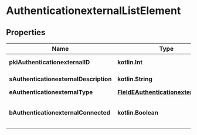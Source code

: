 
# AuthenticationexternalListElement

## Properties
| Name | Type | Description | Notes |
| ------------ | ------------- | ------------- | ------------- |
| **pkiAuthenticationexternalID** | **kotlin.Int** | The unique ID of the Authenticationexternal |  |
| **sAuthenticationexternalDescription** | **kotlin.String** | The description of the Authenticationexternal |  |
| **eAuthenticationexternalType** | [**FieldEAuthenticationexternalType**](FieldEAuthenticationexternalType.md) |  |  |
| **bAuthenticationexternalConnected** | **kotlin.Boolean** | Whether the Authenticationexternal has been connected or not |  |



